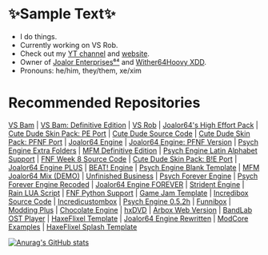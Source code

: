 # ✨Sample Text✨
* I do things.
* Currently working on VS Rob.
* Check out my [YT channel](https://www.youtube.com/channel/UC4tRMRL_iAHX5n1qQpHibfg) and [website](https://sites.google.com/view/joalor64official-net6-deez/home).
* Owner of [Joalor Enterprises⁶⁴](https://github.com/JoalorEnterprises) and [Wither64Hoovy XDD](https://github.com/Wither64Hoovy-XDD).
* Pronouns: he/him, they/them, xe/xim
# Recommended Repositories
[VS Bam](https://github.com/Joalor64GH/FNF-VS-Bam) | [VS Bam: Definitive Edition](https://github.com/Joalor64GH/FNF-VS-Bam-DefinitiveEdition) | [VS Rob](https://github.com/Joalor64GH/FNF-VS-Rob) | [Joalor64's High Effort Pack](https://github.com/Joalor64GH/Joalor64-High-Effort-Pack) | [Cute Dude Skin Pack: PE Port](https://github.com/Joalor64GH/CDSP-PE-Source) | [Cute Dude Source Code](https://github.com/Joalor64GH/Cute-Dude-Source) | [Cute Dude Skin Pack: PFNF Port](https://github.com/Joalor64GH/CDSP-PFNF-Source) | [Joalor64 Engine](https://github.com/Joalor64GH/Joalor64-Engine) | [Joalor64 Engine: PFNF Version](https://github.com/Joalor64GH/Joalor64-Engine-PFNF) | [Psych Engine Extra Folders](https://github.com/Joalor64GH/FNF-PE-Extra-Folders) | [MFM Definitive Edition](https://github.com/Joalor64GH/MFM-Definitive-Edition) | [Psych Engine Latin Alphabet Support](https://github.com/Joalor64GH/PsychEngine-Latin-Alphabet-Support) | [FNF Week 8 Source Code](https://github.com/Joalor64GH/Funkin-Week8-Source) | [Cute Dude Skin Pack: B!E Port](https://github.com/Joalor64GH/CDSP-BE-Port) | [Joalor64 Engine PLUS](https://github.com/Joalor64GH/Joalor64-Engine-PLUS) | [BEAT! Engine](https://github.com/Joalor64GH/BEAT-Engine) | [Psych Engine Blank Template](https://github.com/Joalor64GH/PE-Blank-Template) | [MFM Joalor64 Mix (DEMO)](https://github.com/Joalor64GH/MFM-Joalor64-Mix-DEMO) | [Unfinished Business](https://github.com/Joalor64GH/Unfinished-Business) | [Psych Forever Engine](https://github.com/Joalor64GH/PsychForever-Engine) | [Psych Forever Engine Recoded](https://github.com/Joalor64GH/Psych-Forever-Recoded) | [Joalor64 Engine FOREVER](https://github.com/Joalor64GH/Joalor64-Engine-FOREVER) | [Strident Engine](https://github.com/Joalor64GH/Strident-Engine) | [Rain LUA Script](https://github.com/Joalor64GH/Rain-LUA-Script) | [FNF Python Support](https://github.com/Joalor64GH/Friday-Night-Funkin-Python-Support) | [Game Jam Template](https://github.com/Joalor64GH/game-jam-template) | [Incredibox Source Code](https://github.com/Joalor64GH/IncrediboxOpenSource) | [Incredicustombox](https://github.com/Joalor64GH/Incredicustombox) | [Psych Engine 0.5.2h](https://github.com/Joalor64GH/PsychEngine-0.5.2h) | [Funnibox](https://github.com/Joalor64GH/Funnibox) | [Modding Plus](https://github.com/Joalor64GH/ModdingPlus-FNF) | [Chocolate Engine](https://github.com/Joalor64GH/Chocolate-Engine) | [hxDVD](https://github.com/Joalor64GH/hxDVD) | [Arbox Web Version](https://github.com/Joalor64GH/Arbox-WebVersion) | [BandLab OST Player](https://github.com/Joalor64GH/BandLabOST-Player) | [HaxeFlixel Template](https://github.com/Joalor64GH/HaxeFlixel-Template) | [Joalor64 Engine Rewritten](https://github.com/Joalor64GH/Joalor64-Engine-Rewrite) | [ModCore Examples](https://github.com/Joalor64GH/ModCore-Examples) | [HaxeFlixel Splash Template](https://github.com/Joalor64GH/HaxeFlixelSplash-Template)

[![Anurag's GitHub stats](https://github-readme-stats.vercel.app/api?username=joalor64gh&theme=radical)](https://github.com/anuraghazra/github-readme-stats)
